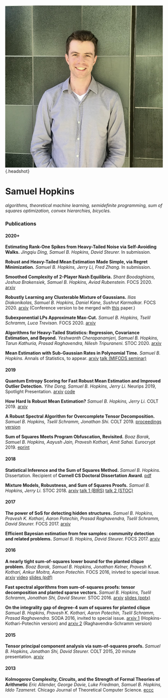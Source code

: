 ![](sam_headshot_informal.jpg){.headshot}

# Samuel Hopkins

*algorithms, theoretical machine learning, semidefinite programming, sum of squares optimization, convex hierarchies, bicycles.*


### Publications


#### 2020+

**Estimating Rank-One Spikes from Heavy-Tailed Noise via Self-Avoiding Walks.** *Jingqiu Ding, Samuel B. Hopkins, David Steurer.* In submission.

**Robust and Heavy-Tailed Mean Estimation Made Simple, via Regret Minimization.** *Samuel B. Hopkins, Jerry Li, Fred Zhang.* In submission.

**Smoothed Complexity of 2-Player Nash Equilibria.** *Shant Boodaghians, Joshua Brakensiek, Samuel B. Hopkins, Aviad Rubenstein.* FOCS 2020. [arxiv](https://arxiv.org/abs/2007.10857)

**Robustly Learning any Clusterable Mixture of Gaussians.** *Ilias Diakonikolas, Samuel B. Hopkins, Daniel Kane, Sushrut Karmalkar.* FOCS 2020. [arxiv](https://arxiv.org/abs/2005.06417) (Conference version to be merged with [this](https://arxiv.org/abs/2005.02970) paper.)


**Subexponential LPs Approximate Max-Cut.** *Samuel B. Hopkins, Tselil Schramm, Luca Trevisan.* FOCS 2020. [arxiv](https://arxiv.org/abs/1911.10304)

**Algorithms for Heavy-Tailed Statistics: Regression, Covariance Estimation, and Beyond.** *Yeshwanth Cherapanamjeri, Samuel B. Hopkins, Tarun Kathuria, Prasad Raghavendra, Nilesh Tripuraneni.* STOC 2020. [arxiv](https://arxiv.org/abs/1912.11071)

**Mean Estimation with Sub-Gaussian Rates in Polynomial Time.** *Samuel B. Hopkins.* Annals of Statistics, to appear. [arxiv](https://arxiv.org/abs/1809.07425) [talk (MIFODS seminar)](https://www.youtube.com/watch?v=DPemSReTqWQ&feature=youtu.be)


#### 2019

**Quantum Entropy Scoring for Fast Robust Mean Estimation and Improved Outlier Detection.** *Yihe Dong, Samuel B. Hopkins, Jerry Li.* Neurips 2019, Spotlight Presentation. [arxiv](https://arxiv.org/abs/1906.11366) [code](https://github.com/twistedcubic/que-outlier-detection)

**How Hard Is Robust Mean Estimation?** *Samuel B. Hopkins, Jerry Li.* COLT 2019. [arxiv](https://arxiv.org/abs/1903.07870)

**A Robust Spectral Algorithm for Overcomplete Tensor Decomposition.** *Samuel B. Hopkins, Tselil Schramm, Jonathan Shi.* COLT 2019. [proceedings version](http://proceedings.mlr.press/v99/hopkins19b.html)

**Sum of Squares Meets Program Obfuscation, Revisited.** *Boaz Barak, Samuel B. Hopkins, Aayush Jain, Pravesh Kothari, Amit Sahai.* Eurocrypt 2019. [eprint](https://eprint.iacr.org/2018/1237)

#### 2018

**Statistical Inference and the Sum of Squares Method.** *Samuel B. Hopkins.* Dissertation. Recipient of **Cornell CS Doctoral Dissertation Award**. [pdf](thesis.pdf)

**Mixture Models, Robustness, and Sum of Squares Proofs.** *Samuel B. Hopkins, Jerry Li.* STOC 2018. [arxiv](https://arxiv.org/abs/1711.07454) [talk 1 (BIRS)](http://www.birs.ca/events/2017/5-day-workshops/17w5133/videos/watch/201711151031-Hopkins.html) [talk 2 (STOC)](https://dl.acm.org/ft_gateway.cfm?id=3188748&type=mp4&path=%2F3190000%2F3188748%2F7B-1%2Emp4)


#### 2017

**The power of SoS for detecting hidden structures.** *Samuel B. Hopkins, Pravesh K. Kothari, Aaron Potechin, Prasad Raghavendra, Tselil Schramm, David Steurer.* FOCS 2017. [arxiv](https://arxiv.org/abs/1710.05017)

**Efficient Bayesian estimation from few samples: community detection and related problems.** *Samuel B. Hopkins, David Steurer.* FOCS 2017. [arxiv](https://arxiv.org/abs/1710.00264)

#### 2016
**A nearly tight sum-of-squares lower bound for the planted clique problem.** *Boaz Barak, Samuel B. Hopkins, Jonathan Kelner, Pravesh K. Kothari, Ankur Moitra, Aaron Potechin.* FOCS 2016, inivted to special issue. [arxiv](https://arxiv.org/abs/1604.03084) [video](http://techtalks.tv/talks/a-nearly-tight-sum-of-squares-lower-bound-for-the-planted-clique-problem/62950/) [slides (pdf)](focs-2016-talk.pdf)

**Fast spectral algorithms from sum-of-squares proofs: tensor decomposition and planted sparse vectors.** *Samuel B. Hopkins, Tselil Schramm, Jonathan Shi, David Steurer.* STOC 2016. [arxiv](https://arxiv.org/abs/1512.02337) [slides (pptx)](stoc-2016-talk.pptx)

**On the integrality gap of degree-4 sum of squares for planted clique** *Samuel B. Hopkins, Pravesh K. Kothari, Aaron Potechin, Tselil Schramm, Prasad Raghavendra.* SODA 2016, invited to special issue. [arxiv 1](https://arxiv.org/abs/1507.05230) (Hopkins-Kothari-Potechin version) and [arxiv 2](https://arxiv.org/abs/1507.05136) (Raghavendra-Schramm version)

#### 2015
**Tensor principal component analysis via sum-of-squares proofs.** *Samuel B. Hopkins, Jonathan Shi, David Steurer.* COLT 2015, 20 minute presentation. [arxiv](https://arxiv.org/abs/1507.03269)

#### 2013
**Kolmogorov Complexity, Circuits, and the Strength of Formal Theories of Arithmetic** *Eric Allender, George Davie, Luke Friedman, Samuel B. Hopkins, Iddo Tzameret.* Chicago Journal of Theoretical Computer Science. [eccc](https://eccc.weizmann.ac.il/report/2012/028/)


